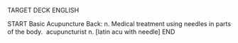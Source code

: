 TARGET DECK
ENGLISH

START
Basic
Acupuncture
Back: n. Medical treatment using needles in parts of the body.  acupuncturist n. [latin acu with needle]
END
